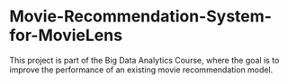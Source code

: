 # Movie-Recommendation-System-for-MovieLens

This project is part of the Big Data Analytics Course, where the goal is to improve the performance of an existing movie recommendation model.
